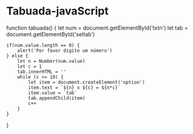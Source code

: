 # Tabuada-javaScript
function tabuada() {
    let num = document.getElementById('txtn')
    let tab = document.getElementById('seltab')

    if(num.value.length == 0) {
        alert('Por favor digite um número')
    } else {
        let n = Number(num.value)
        let c = 1
        tab.innerHTML = ''
        while (c <= 10) {
            let item = document.createElement('option')
            item.text = `${n} x ${c} = ${n*c}`
            item.value = `tab`
            tab.appendChild(item)
            c++
        }
    }
}

